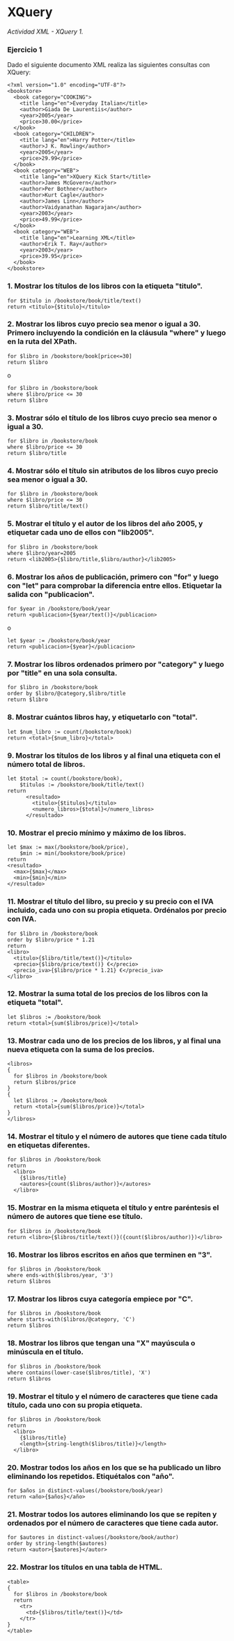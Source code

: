 # XQuery

_Actividad XML - XQuery 1._

### Ejercicio 1

Dado el siguiente documento XML realiza las siguientes consultas con XQuery:

```
<?xml version="1.0" encoding="UTF-8"?>
<bookstore>
  <book category="COOKING">
    <title lang="en">Everyday Italian</title>
    <author>Giada De Laurentiis</author>
    <year>2005</year>
    <price>30.00</price>
  </book>
  <book category="CHILDREN">
    <title lang="en">Harry Potter</title>
    <author>J K. Rowling</author>
    <year>2005</year>
    <price>29.99</price>
  </book>
  <book category="WEB">
    <title lang="en">XQuery Kick Start</title>
    <author>James McGovern</author>
    <author>Per Bothner</author>
    <author>Kurt Cagle</author>
    <author>James Linn</author>
    <author>Vaidyanathan Nagarajan</author>
    <year>2003</year>
    <price>49.99</price>
  </book>
  <book category="WEB">
    <title lang="en">Learning XML</title>
    <author>Erik T. Ray</author>
    <year>2003</year>
    <price>39.95</price>
  </book>
</bookstore> 
```
### 1.	Mostrar los títulos de los libros con la etiqueta "titulo".
```
for $titulo in /bookstore/book/title/text()
return <titulo>{$titulo}</titulo>
```
### 2.	Mostrar los libros cuyo precio sea menor o igual a 30. Primero incluyendo la condición en la cláusula "where" y luego en la ruta del XPath.
```
for $libro in /bookstore/book[price<=30]
return $libro
```
o
```
for $libro in /bookstore/book
where $libro/price <= 30
return $libro
```
### 3.	Mostrar sólo el título de los libros cuyo precio sea menor o igual a 30.
```
for $libro in /bookstore/book
where $libro/price <= 30
return $libro/title
```
### 4.	Mostrar sólo el título sin atributos de los libros cuyo precio sea menor o igual a 30.
```
for $libro in /bookstore/book
where $libro/price <= 30
return $libro/title/text()
```
### 5.	Mostrar el título y el autor de los libros del año 2005, y etiquetar cada uno de ellos con "lib2005".
```
for $libro in /bookstore/book
where $libro/year=2005
return <lib2005>{$libro/title,$libro/author}</lib2005>
```
### 6.	Mostrar los años de publicación, primero con "for" y luego con "let" para comprobar la diferencia entre ellos. Etiquetar la salida con "publicacion".
```
for $year in /bookstore/book/year
return <publicacion>{$year/text()}</publicacion>
```
o
```
let $year := /bookstore/book/year
return <publicacion>{$year}</publicacion>
```
### 7.	Mostrar los libros ordenados primero por "category" y luego por "title" en una sola consulta.
```
for $libro in /bookstore/book
order by $libro/@category,$libro/title
return $libro
```
### 8.	Mostrar cuántos libros hay, y etiquetarlo con "total".
```
let $num_libro := count(/bookstore/book)
return <total>{$num_libro}</total>
```
### 9.	Mostrar los títulos de los libros y al final una etiqueta con el número total de libros.
```
let $total := count(/bookstore/book),
    $titulos := /bookstore/book/title/text()
return 
      <resultado>
        <titulo>{$titulos}</titulo>
        <numero_libros>{$total}</numero_libros>
      </resultado>
```
### 10.	Mostrar el precio mínimo y máximo de los libros.
```
let $max := max(/bookstore/book/price), 
    $min := min(/bookstore/book/price)
return
<resultado>
  <max>{$max}</max>
  <min>{$min}</min>
</resultado>
```
### 11.	Mostrar el título del libro, su precio y su precio con el IVA incluido, cada uno con su propia etiqueta. Ordénalos por precio con IVA.
```
for $libro in /bookstore/book
order by $libro/price * 1.21
return 
<libro>
  <titulo>{$libro/title/text()}</titulo>
  <precio>{$libro/price/text()} €</precio>
  <precio_iva>{$libro/price * 1.21} €</precio_iva>
</libro>
```
### 12.	Mostrar la suma total de los precios de los libros con la etiqueta "total".
```
let $libros := /bookstore/book
return <total>{sum($libros/price)}</total>
```
### 13.	Mostrar cada uno de los precios de los libros, y al final una nueva etiqueta con la suma de los precios.
```
<libros>
{
  for $libros in /bookstore/book
  return $libros/price
}
{
  let $libros := /bookstore/book
  return <total>{sum($libros/price)}</total>
}
</libros>
```
### 14.	Mostrar el título y el número de autores que tiene cada título en etiquetas diferentes.
```
for $libros in /bookstore/book
return 
  <libro>
    {$libros/title}
    <autores>{count($libros/author)}</autores>
  </libro>
```
### 15.	Mostrar en la misma etiqueta el título y entre paréntesis el número de autores que tiene ese título.
```
for $libros in /bookstore/book
return <libro>{$libros/title/text()}({count($libros/author)})</libro>
```
### 16.	Mostrar los libros escritos en años que terminen en "3".
```
for $libros in /bookstore/book
where ends-with($libros/year, '3')
return $libros
```
### 17.	Mostrar los libros cuya categoría empiece por "C".
```
for $libros in /bookstore/book
where starts-with($libros/@category, 'C')
return $libros
```
### 18.	Mostrar los libros que tengan una "X" mayúscula o minúscula en el título.
```
for $libros in /bookstore/book
where contains(lower-case($libros/title), 'X')
return $libros
```
### 19.	Mostrar el título y el número de caracteres que tiene cada título, cada uno con su propia etiqueta.
```
for $libros in /bookstore/book
return 
  <libro>
    {$libros/title}
    <length>{string-length($libros/title)}</length>
  </libro>
```
### 20.	Mostrar todos los años en los que se ha publicado un libro eliminando los repetidos. Etiquétalos con "año".
```
for $años in distinct-values(/bookstore/book/year)
return <año>{$años}</año>
```
### 21.	Mostrar todos los autores eliminando los que se repiten y ordenados por el número de caracteres que tiene cada autor.
```
for $autores in distinct-values(/bookstore/book/author)
order by string-length($autores)
return <autor>{$autores}</autor>
```
### 22.	Mostrar los títulos en una tabla de HTML.
```
<table>
{
  for $libros in /bookstore/book
  return 
    <tr>
      <td>{$libros/title/text()}</td>
    </tr>
}
</table>
```
 

